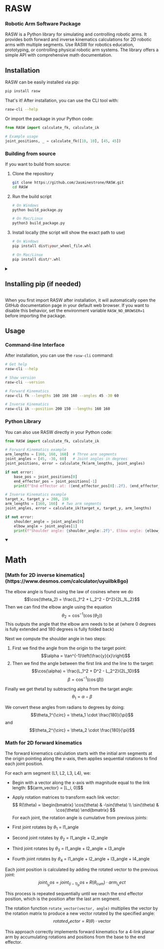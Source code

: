 # RASW
### Robotic Arm Software Package

RASW is a Python library for simulating and controlling robotic arms. It provides both forward and inverse kinematics calculations for 2D robotic arms with multiple segments. Use RASW for robotics education, prototyping, or controlling physical robotic arm systems. The library offers a simple API with comprehensive math documentation.

## Installation

RASW can be easily installed via pip:

```bash
pip install rasw
```

That's it! After installation, you can use the CLI tool with:

```bash
rasw-cli --help
```

Or import the package in your Python code:

```python
from RASW import calculate_fk, calculate_ik

# Example usage
joint_positions, _ = calculate_fk([10, 10], [45, 45])
```

### Building from source

If you want to build from source:

1. Clone the repository
   ```bash
   git clone https://github.com/Jasminestrone/RASW.git
   cd RASW
   ```

2. Run the build script
   ```bash
   # On Windows
   python build_package.py
   
   # On Mac/Linux
   python3 build_package.py
   ```

3. Install locally (the script will show the exact path to use)
   ```bash
   # On Windows
   pip install dist\your_wheel_file.whl
   
   # On Mac/Linux
   pip install dist/*.whl
   ```

<details>
<summary><h2>Installing pip (if needed)</h2></summary>
<details>
<summary>Windows</summary>

```
py -m ensurepip --default-pip
```

</details>
<details>
<summary>Mac/Linux</summary>

```
python3 -m ensurepip --default-pip
```

</details>
</details>

When you first import RASW after installation, it will automatically open the GitHub documentation page in your default web browser. If you want to disable this behavior, set the environment variable `RASW_NO_BROWSER=1` before importing the package.

## Usage

### Command-line Interface

After installation, you can use the `rasw-cli` command:

```bash
# Get help
rasw-cli --help

# Show version
rasw-cli --version

# Forward Kinematics
rasw-cli fk --lengths 160 160 160 --angles 45 -30 60

# Inverse Kinematics 
rasw-cli ik --position 200 150 --lengths 160 160
```

### Python Library

You can also use RASW directly in your Python code:

```python
from RASW import calculate_fk, calculate_ik

# Forward Kinematics example
arm_lengths = [160, 160, 160]  # Three arm segments
joint_angles = [45, -30, 60]   # Joint angles in degrees
joint_positions, error = calculate_fk(arm_lengths, joint_angles)

if not error:
    base_pos = joint_positions[0]
    end_effector_pos = joint_positions[-1]
    print(f"End effector at: ({end_effector_pos[0]:.2f}, {end_effector_pos[1]:.2f})")

# Inverse Kinematics example
target_x, target_y = 200, 150
arm_lengths = [160, 160]  # Two arm segments
joint_angles, error = calculate_ik(target_x, target_y, arm_lengths)

if not error:
    shoulder_angle = joint_angles[0]
    elbow_angle = joint_angles[1]
    print(f"Shoulder angle: {shoulder_angle:.2f}°, Elbow angle: {elbow_angle:.2f}°")
```

<details open>
<summary><h1>Math</h1></summary>
<h3>[Math for 2D inverse kinematics](https://www.desmos.com/calculator/uyuilbk8go)</h3>

The elbow angle is found using the law of cosines where we do
    $$\cos(\theta_2) = \frac{L_1^2 + L_2^2 - D^2}{2L_1L_2}$$
Then we can find the elbow angle using the equation
    $$\theta_2 = \cos^{-1}(\cos(\theta_2))$$
This outputs the angle that the elbow arm needs to be at (where 0 degrees is fully extended and 180 degrees is fully folded back)

Next we compute the shoulder angle in two steps:
1. First we find the angle from the origin to the target point:
   $$\alpha = \tan^{-1}\left(\frac{y}{x}\right)$$
2. Then we find the angle between the first link and the line to the target:
   $$\cos(\alpha) = \frac{L_1^2 + D^2 - L_2^2}{2L_1D}$$
   $$\beta = \cos^{-1}(\cos(\beta))$$

Finally we get theta1 by subtracting alpha from the target angle:
    $$\theta_1 = \alpha - \beta$$

We convert these angles from radians to degrees by doing:
    $$\theta_1^{\circ} = \theta_1 \cdot \frac{180}{\pi}$$ and $$\theta_2^{\circ} = \theta_2 \cdot \frac{180}{\pi}$$

<h3>Math for 2D forward kinematics</h3>

The forward kinematics calculation starts with the initial arm segments at the origin pointing along the x-axis, then applies sequential rotations to find each joint position.

For each arm segment (L1, L2, L3, L4), we:
- Begin with a vector along the x-axis with magnitude equal to the link length:
  $$\{arm_vector} = [L_i, 0]$$

- Apply rotation matrices to transform each link vector:
$$
R(\theta) = \begin{bmatrix}
\cos(\theta) & -\sin(\theta) \\
\sin(\theta) & \cos(\theta)
\end{bmatrix}
$$
For each joint, the rotation angle is cumulative from previous joints:
- First joint rotates by $\theta_1$ = l1_angle
- Second joint rotates by $\theta_2$ = l1_angle + l2_angle
- Third joint rotates by $\theta_3$ = l1_angle + l2_angle + l3_angle
- Fourth joint rotates by $\theta_4$ = l1_angle + l2_angle + l3_angle + l4_angle

Each joint position is calculated by adding the rotated vector to the previous joint:
  $${joint_i_pos} = {joint_(i-1)_pos} + R(\theta_{\text{cum}}) \cdot {arm_i_vect}$$

This process is repeated sequentially until we reach the end effector position, which is the position after the last arm segment.

The rotation function `rotate_vector(vector, angle)` multiplies the vector by the rotation matrix to produce a new vector rotated by the specified angle:
  $${rotated_vector} = R(\theta) \cdot \text{vector}$$

This approach correctly implements forward kinematics for a 4-link planar arm by accumulating rotations and positions from the base to the end effector.

</details>